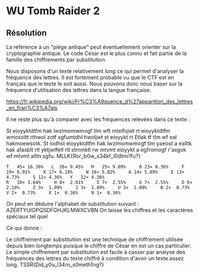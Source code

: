 # WU Tomb Raider 2

## Résolution

La référence à un "piège antique" peut éventuellement orienter sur la cryptographie antique.
Le code César est le plus connu et fait partie de la famille des chiffrements par substitution.

Nous disposons d'un texte relativement long ce qui permet d'analyser la fréquence des lettres.
Il est fortement probable vu que le CTF est en français que le texte le soit aussi. Nous pouvons donc nous baser sur la fréquence d'utilisation des lettres dans la langue française. 

https://fr.wikipedia.org/wiki/Fr%C3%A9quence_d%27apparition_des_lettres_en_fran%C3%A7ais

Il ne reste plus qu'à comparer avec les fréquences relevées dans ce texte : 

St eioyyktdtfm hak lwzlmomwmogf tlm wft mteifojwt rt eioyyktdtfm wmosoltt rthwol zotf sgfumtdhl hwoljwt st eioyykt rt Etlak tf tlm wf eal hakmoewsotk.
St lodhst eioyyktdtfm hak lwzlmomwmogf tlm yaeost a ealltk hak afasblt rtl yktjwtfetl rtl stmmktl rw mtvmt eioyykt a egfromogf r'axgok wf mtvmt alltn sgfu.
MLLK{Ror_b0w_s34kf_l0dtmi1fu?}

```
T	45×	16.36%	 L	26×	9.45%   M	25×	9.09%	  O	23×	8.36%	  F	19×	6.91%	  K	17×	6.18%	  W	16×	5.82%	  A	14×	5.09%	  E	13×	4.73%	  S	12×	4.36%   Y	12×	4.36%
R	10×	3.64%	  H	8×	2.91%	  I	7×	2.55%	  G	7×	2.55%	  D	6×	2.18%	  Z	3×	1.09%	  J	3×	1.09%	  U	3×	1.09%	  B	2×	0.73%	  V	2×	0.73%	  X	1×	0.36%	  N	1×	0.36%	
```

On peut en déduire l'alphabet de substitution suivant : AZERTYUIOPQSDFGHJKLMWXCVBN
On laisse les chiffres et les caractères spéciaux tel quel

Ce qui donne : 

Le chiffrement par substitution est une technique de chiffrement utilisée depuis bien longtemps puisque le chiffre de César en est un cas particulier.
Le simple chiffrement par substitution est facile à casser par analyse des fréquences des lettres du texte chiffré à condition d'avoir un texte assez long.
TSSR{Did_y0u_l34rn_s0meth1ng?}
